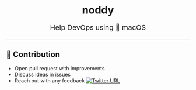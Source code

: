 <h1 align="center">
    noddy  
</h1>
<p align="center" style="font-size: 1.2rem;"> Help DevOps using  macOS </p>
<hr />

## 👬 Contribution

- Open pull request with improvements
- Discuss ideas in issues
- Reach out with any feedback [![Twitter URL](https://img.shields.io/twitter/url/https/twitter.com/anmol_nagpal.svg?style=social&label=Follow%20%40anmol_nagpal)](https://twitter.com/anmol_nagpal)
